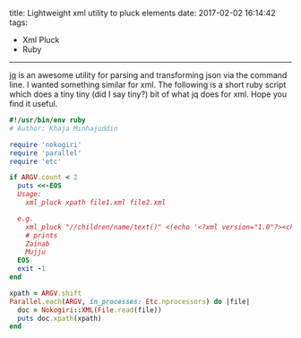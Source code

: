 title: Lightweight xml utility to pluck elements
date: 2017-02-02 16:14:42
tags:
- Xml Pluck
- Ruby
---

[jq](https://stedolan.github.io/jq/) is an awesome utility for parsing and transforming json via the command line. I wanted something similar for xml.
The following is a short ruby script which does a tiny tiny (did I say tiny?) bit of what jq does for xml. Hope you find it useful.

```ruby
#!/usr/bin/env ruby
# Author: Khaja Minhajuddin

require 'nokogiri'
require 'parallel'
require 'etc'

if ARGV.count < 2
  puts <<-EOS
  Usage:
    xml_pluck xpath file1.xml file2.xml

  e.g.
    xml_pluck "//children/name/text()" <(echo '<?xml version="1.0"?><children><name>Zainab</name><name>Mujju</name></children>')
    # prints
    Zainab
    Mujju
  EOS
  exit -1
end

xpath = ARGV.shift
Parallel.each(ARGV, in_processes: Etc.nprocessors) do |file|
  doc = Nokogiri::XML(File.read(file))
  puts doc.xpath(xpath)
end
```
